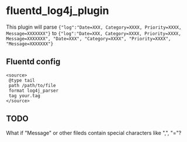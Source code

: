 # fluentd_log4j_plugin

This plugin will parse `{"log":"Date=XXX, Category=XXXX, Priority=XXXX, Message=XXXXXXX"}` to `{"log":"Date=XXX, Category=XXXX, Priority=XXXX, Message=XXXXXXX", "Date=XXX", "Category=XXXX", "Priority=XXXX", "Message=XXXXXXX"}`

## Fluentd config
```
<source>
 @type tail
 path /path/to/file
 format log4j_parser
 tag your.tag
</source>
```

## TODO
What if "Message" or other fileds contain special characters like ",", "="?
